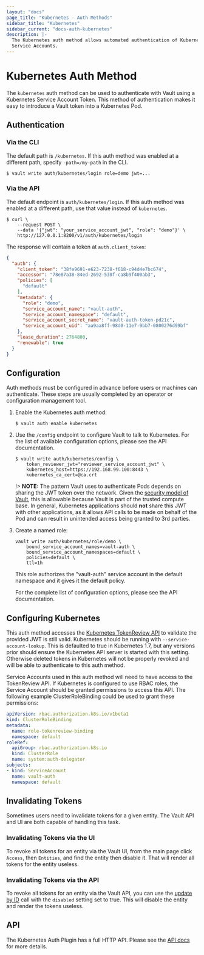 ```yaml
---
layout: "docs"
page_title: "Kubernetes - Auth Methods"
sidebar_title: "Kubernetes"
sidebar_current: "docs-auth-kubernetes"
description: |-
  The Kubernetes auth method allows automated authentication of Kubernetes
  Service Accounts.
---
```


# Kubernetes Auth Method

The `kubernetes` auth method can be used to authenticate with Vault using a
Kubernetes Service Account Token. This method of authentication makes it easy to
introduce a Vault token into a Kubernetes Pod.

## Authentication

### Via the CLI

The default path is `/kubernetes`. If this auth method was enabled at a
different path, specify `-path=/my-path` in the CLI.


```text
$ vault write auth/kubernetes/login role=demo jwt=...
```

### Via the API

The default endpoint is `auth/kubernetes/login`. If this auth method was enabled
at a different path, use that value instead of `kubernetes`.

```shell
$ curl \
    --request POST \
    --data '{"jwt": "your_service_account_jwt", "role": "demo"}' \
    http://127.0.0.1:8200/v1/auth/kubernetes/login
```

The response will contain a token at `auth.client_token`:

```json
{
  "auth": {
    "client_token": "38fe9691-e623-7238-f618-c94d4e7bc674",
    "accessor": "78e87a38-84ed-2692-538f-ca8b9f400ab3",
    "policies": [
      "default"
    ],
    "metadata": {
      "role": "demo",
      "service_account_name": "vault-auth",
      "service_account_namespace": "default",
      "service_account_secret_name": "vault-auth-token-pd21c",
      "service_account_uid": "aa9aa8ff-98d0-11e7-9bb7-0800276d99bf"
    },
    "lease_duration": 2764800,
    "renewable": true
  }
}
```

## Configuration

Auth methods must be configured in advance before users or machines can
authenticate. These steps are usually completed by an operator or configuration
management tool.


1. Enable the Kubernetes auth method:

    ```text
    $ vault auth enable kubernetes
    ```

1. Use the `/config` endpoint to configure Vault to talk to Kubernetes. For the
list of available configuration options, please see the API documentation.

    ```text
    $ vault write auth/kubernetes/config \
        token_reviewer_jwt="reviewer_service_account_jwt" \
        kubernetes_host=https://192.168.99.100:8443 \
        kubernetes_ca_cert=@ca.crt
    ```

    !> **NOTE:** The pattern Vault uses to authenticate Pods depends on sharing
    the JWT token over the network. Given the [security model of
    Vault](/docs/internals/security.html), this is allowable because Vault is
    part of the trusted compute base. In general, Kubernetes applications should
    **not** share this JWT with other applications, as it allows API calls to be
    made on behalf of the Pod and can result in unintended access being granted
    to 3rd parties.


1. Create a named role:

    ```text
    vault write auth/kubernetes/role/demo \
        bound_service_account_names=vault-auth \
        bound_service_account_namespaces=default \
        policies=default \
        ttl=1h
    ```

    This role authorizes the "vault-auth" service account in the default
    namespace and it gives it the default policy.

    For the complete list of configuration options, please see the API
    documentation.

## Configuring Kubernetes

This auth method accesses the [Kubernetes TokenReview API][k8s-tokenreview] to
validate the provided JWT is still valid. Kubernetes should be running with
`--service-account-lookup`. This is defaulted to true in Kubernetes 1.7, but any
versions prior should ensure the Kubernetes API server is started with this
setting. Otherwise deleted tokens in Kubernetes will not be properly revoked and
will be able to authenticate to this auth method.

Service Accounts used in this auth method will need to have access to the
TokenReview API. If Kubernetes is configured to use RBAC roles, the Service
Account should be granted permissions to access this API. The following
example ClusterRoleBinding could be used to grant these permissions:

```yaml
apiVersion: rbac.authorization.k8s.io/v1beta1
kind: ClusterRoleBinding
metadata:
  name: role-tokenreview-binding
  namespace: default
roleRef:
  apiGroup: rbac.authorization.k8s.io
  kind: ClusterRole
  name: system:auth-delegator
subjects:
- kind: ServiceAccount
  name: vault-auth
  namespace: default
```

## Invalidating Tokens
Sometimes users need to invalidate tokens for a given entity. The Vault API and
UI are both capable of handling this task.

### Invalidating Tokens via the UI
To revoke all tokens for an entity via the Vault UI, from the main page click `Access`, 
then `Entities`, and find the entity then disable it. That will render all tokens for 
the entity useless.

### Invalidating Tokens via the API
To revoke all tokens for an entity via the Vault API, you can use the [update by ID](https://www.vaultproject.io/api/secret/identity/entity.html#update-entity-by-id)
call with the `disabled` setting set to true. This will disable the entity and render
the tokens useless. 

## API

The Kubernetes Auth Plugin has a full HTTP API. Please see the
[API docs](/api/auth/kubernetes/index.html) for more details.

[k8s-tokenreview]: https://kubernetes.io/docs/reference/generated/kubernetes-api/v1.10/#tokenreview-v1-authentication-k8s-io
